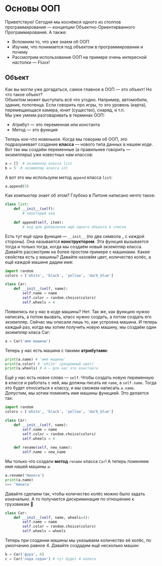 # Основы ООП
Приветствую! Сегодня мы коснёмся одного из столпов программирования — концепции Объектно-Ориентирванного Программирования. А также:
- Вспомним то, что уже знаем об ООП
- Изучим, что понимается под объектом в программировании и почему
- Рассмотрим использование ООП на примере очень интересной настолки — Fluxx!

## Объект
Как вы могли уже догадаться, самое главное в ООП — это объект! Но что такое объект?  
Объектом может выступать всё что угодно. Например, автомобили, здания, полотенца. Если говорить про игры, то это уровень (карта), перемещающася камера, юнит (существо), снаряд, и т.п.   
Мы уже умеем разговаривать в терминах ООП:  
- Атрибут — это переменная или константа
- Метод — это функция  

Теперь кое-что новенькое. Когда мы говорим об ООП, это подразумевает создание **класса** — нового типа данных в нашем коде. Вот так мы создаём переменные (а правильнее говорить — экземпляры) уже известных нам классов:
```py
a = []  # экземпляр класса list
b = 5  # экземпляр класса int
```
А вот это мы используем метод `append` класса `list`:
```py
a.append(5)
```
Как компьютер знает об этом? Глубоко в Питоне написано нечто такое:
```py
class list:
    def __init__(self):
        # некоторый код
        
    def append(self, item):
        # код для добавления ещё одного объекта в список
```
Есть тут ещё одна функция — `__init__` (по два символа \_ с каждой стороны). Она называется **конструктором**. Эта функция вызывается тогда и только тогда, когда мы создаём новый экземпляр класса.  
Давайте рассмотрим на более простом примере с машинами. Какие свойства есть у машины? Давайте назовём цвет, количество колёс, а ещё каждой машине дадим имя:
```py
import random
colors = ['white', 'black', 'yellow', 'dark_blue']

class Car:
    def __init__(self, name):
        self.name = name
        self.color = random.choice(colors)
        self.wheels = 4
 ```
 Появились ли у нас в коде машины? Нет. Так же, как функцию нужно написать, а потом вызвать, класс нужно создать, а потом создать его экземпляр. Сейчас мы описали лишь то, как устроена машина. И теперь каждый раз, когда мы хотим получить новую машину, мы создаём один экземпляр класа Car:
 ```py
 a = Car('имя машины')
 ```
 Теперь у нас есть машина с такими **атрибутами**:
 ```py
print(a.name) # 'имя машины'
print(a.color) # 'white' (рандомный цвет)
print(a.wheels) # 4 — для нас это константа
```
Ещё у нас есть новое слово — `self`. Чтобы создать новую переменную в классе и работать с ней, мы должны писать не `name`, а `self.name`. Тогда это будет относиться к классу, и мы сможем написать `a.name`.  
Допустим, мы хотим поменять имя машины функцией. Это делается так:
```py
import random
colors = ['white', 'black', 'yellow', 'dark_blue']

class Car:
    def __init__(self, name):
        self.name = name
        self.color = random.choice(colors)
        self.wheels = 4
        
    def rename(self, new_name):
        self.name = new_name
 ```
Мы только что создали **метод** `rename` класса `Car`! А теперь поменяем имя нашей машины `a`:
```py
a.rename('Никита')
print(a.name)
>>> 'Никита'
```
Давайте сделаем так, чтобы количество колёс можно было задать изначально. А то получается дискриминация по отношению к грузовикам 🤣
```py
class Car:
    def __init__(self, name, wheels=4):
        self.name = name
        self.color = random.choice(colors)
        self.wheels = wheels
```
Теперь при создании машины мы указываем количество её колёс, по умолчанию равное 4. Давайте создадим ещё несколько машин:
```py
b = Car('фура', 6)
с = Car('лада седан') # тут будет 4 колеса
```
